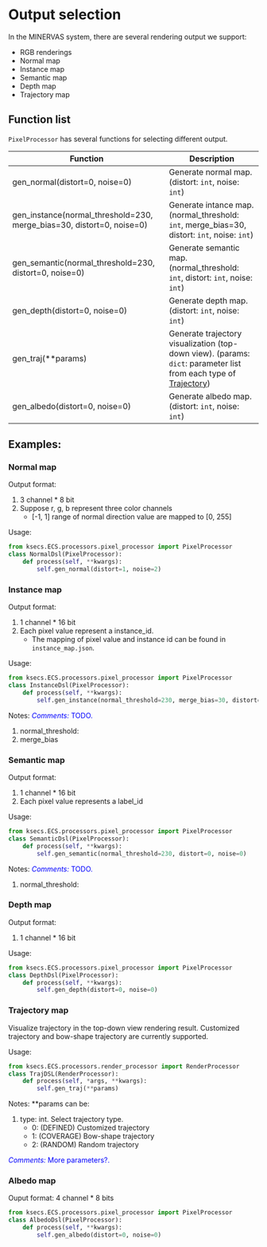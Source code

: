 # Output selection
In the MINERVAS system, there are several rendering output we support: 
* RGB renderings 
* Normal map 
* Instance map 
* Semantic map
* Depth map
* Trajectory map
<!-- * Image based operation like noise  -->
<!-- * distortion, structure visualization are also supported. -->

<!-- What is the default output if PixelProcessor is not specified?  -->

<!-- <span style="color:blue">*Comments:* Argument list and description of each funtion should be added.</span> -->

## Function list
`PixelProcessor` has several functions for selecting different output.

|Function|Description|
|---|---|
|gen_normal(distort=0, noise=0)|Generate normal map. (distort: `int`, noise: `int`)|
|gen_instance(normal_threshold=230, merge_bias=30, distort=0, noise=0)|Generate intance map. (normal_threshold: `int`, merge_bias=30, distort: `int`, noise: `int`) |
|gen_semantic(normal_threshold=230, distort=0, noise=0)| Generate semantic map. (normal_threshold: `int`, distort: `int`, noise: `int`)|
|gen_depth(distort=0, noise=0)|Generate depth map. (distort: `int`, noise: `int`)|
|gen_traj(**params)|Generate trajectory visualization (top-down view). (params: `dict`: parameter list from each type of [Trajectory](dsl/../../trajectory.md))|
|gen_albedo(distort=0, noise=0)|Generate albedo map. (distort: `int`, noise: `int`)|

<!-- <span style="color:blue">*Comments:* Differences between `RenderProcessor` and `PixelProcessor`.</span> -->
## Examples:
### Normal map

Output format:
1. 3 channel * 8 bit
2. Suppose r, g, b represent three color channels
   * [-1, 1] range of normal direction value are mapped to [0, 255]


Usage:

```python
from ksecs.ECS.processors.pixel_processor import PixelProcessor
class NormalDsl(PixelProcessor):
    def process(self, **kwargs):
        self.gen_normal(distort=1, noise=2)
```


### Instance map

Output format:
1. 1 channel * 16 bit
2. Each pixel value represent a instance_id.
    * The mapping of pixel value and instance id can be found in `instance_map.json`.

Usage:
```python
from ksecs.ECS.processors.pixel_processor import PixelProcessor
class InstanceDsl(PixelProcessor):
    def process(self, **kwargs):
        self.gen_instance(normal_threshold=230, merge_bias=30, distort=0, noise=0)
```

Notes:
<span style="color:blue">*Comments:* TODO.</span>
1. normal_threshold:
2. merge_bias


### Semantic map

Output format:
1. 1 channel * 16 bit
2. Each pixel value represents a label_id

Usage:
```python
from ksecs.ECS.processors.pixel_processor import PixelProcessor
class SemanticDsl(PixelProcessor):
    def process(self, **kwargs):
        self.gen_semantic(normal_threshold=230, distort=0, noise=0)
```

Notes:
<span style="color:blue">*Comments:* TODO.</span>
1. normal_threshold:

### Depth map

Output format:
1. 1 channel * 16 bit

Usage:
```python
from ksecs.ECS.processors.pixel_processor import PixelProcessor
class DepthDsl(PixelProcessor):
    def process(self, **kwargs):
        self.gen_depth(distort=0, noise=0)
```

### Trajectory map
Visualize trajectory in the top-down view rendering result. Customized trajectory and bow-shape trajectory are currently supported.

Usage:
```python
from ksecs.ECS.processors.render_processor import RenderProcessor
class TrajDSL(RenderProcessor):
    def process(self, *args, **kwargs):
        self.gen_traj(**params)
```

Notes:
**params can be:
1. type: int. Select trajectory type.
    * 0: (DEFINED) Customized trajectory
    * 1: (COVERAGE) Bow-shape trajectory
    * 2: (RANDOM) Random trajectory

<span style="color:blue">*Comments:* More parameters?.</span>

### Albedo map

Ouput format:
4 channel * 8 bits

```python
from ksecs.ECS.processors.pixel_processor import PixelProcessor
class AlbedoDsl(PixelProcessor):
    def process(self, **kwargs):
        self.gen_albedo(distort=0, noise=0)
```